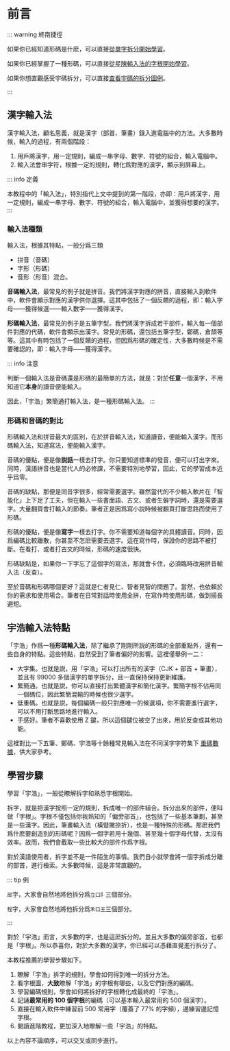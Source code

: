 <script setup>
import Chaifen from '@/chaifen/Chaifen.vue'
import MultiChaifen from '@/chaifen/MultiChaifen.vue'
</script>

# 前言

::: warning 終南捷徑

如果你已經知道形碼是什麽，可以直接[從單字拆分開始學習](./division)。

如果你已經掌握了一種形碼，可以直接[從星陳輸入法的字根開始學習](./roots)。

如果你想直觀感受宇碼拆分，可以直接[查看宇碼的拆分圖例](./examples)。

:::

## 漢字輸入法

<MultiChaifen chars="漢字輸入法" :size="50" loc='left' />

漢字輸入法，顧名思義，就是漢字（部首、筆畫）錄入進電腦中的方法。大多數時候，輸入的過程，有兩個階段：

1. 用戶將漢字，用一定規則，編成一串字母、數字、符號的組合，輸入電腦中。
2. 輸入法會串字符，根據一定的規則，轉化爲對應的漢字，顯示到屏幕上。

::: info 定義

本教程中的「輸入法」，特別指代上文中提到的第一階段，亦即：用戶將漢字，用一定規則，編成一串字母、數字、符號的組合，輸入電腦中，並獲得想要的漢字。
:::

### 輸入法種類

輸入法，根據其特點，一般分爲三類

- 拼音（音碼）
- 字形（形碼）
- 音形（形音）混合。

<div class="flex justify-left flex-wrap">
<Chaifen char='音' :parts='[5,4]' />
<Chaifen char='码' :parts='[5,3]' />
</div>

**音碼輸入法**，最常見的例子就是拼音。我們將漢字對應的拼音，直接輸入到軟件中，軟件會顯示對應的漢字供你選擇。這其中包括了一個反饋的過程，即：輸入字母——獲得候選——輸入數字——獲得漢字。
<div class="flex justify-left flex-wrap">
<Chaifen char='形' :parts='[4,3]' />
<Chaifen char='碼' :parts='[5,10]' />
</div>

**形碼輸入法**，最常見的例子是五筆字型。我們將漢字拆成若干部件，輸入每一個部件對應的代碼，軟件會顯示出漢字。常見的形碼，還包括五筆字型，鄭碼，倉頡等等。這其中有時包括了一個反饋的過程，但因爲形碼的確定性，大多數時候是不需要確認的，即：輸入字母——獲得漢字。

::: info 注意

判斷一個輸入法是音碼還是形碼的最簡單的方法，就是：對於**任意**一個漢字，不用知道它**本身**的讀音便能輸入。

因此，「宇浩」繁簡通打輸入法，是一種形碼輸入法。
:::

### 形碼和音碼的對比

形碼輸入法和拼音最大的區別，在於拼音輸入法，知道讀音，便能輸入漢字。而形碼輸入法，知道寫法，便能輸入漢字。

音碼的優點，便是像**説話**一樣去打字。你只要知道標準的發音，便可以打出字來。同時，漢語拼音也是當代人的必修課，不需要特別地學習，因此，它的學習成本近乎爲零。

音碼的缺點，那便是同音字很多，經常需要選字。雖然當代的不少輸入軟片在「智能化」上下足了工夫，但在輸入一些書面語、古文、或者生僻字詞時，還是需要選字。大量翻頁會打輸入的節奏。筆者正是因爲寫小説時候被翻頁打斷思路而使用了形碼。

<MultiChaifen chars='優點' loc='left' />

形碼的優點，便是像**寫字**一樣去打字。你不需要知道每個字的具體讀音。同時，因爲編碼比較離散，你甚至不怎麽需要去選字。這在寫作時，保證你的思路不被打斷。在看打、或者打古文的時候，形碼的速度很快。

<MultiChaifen chars='缺點' loc='left' />

形碼缺點是，如果你一下字忘了這個字的寫法，那就會卡住，必須臨時改用拼音輸入法（反查）。

至於音碼和形碼哪個更好？這就是仁者見仁、智者見智的問題了。當然，也依賴於你的需求和使用場合。筆者在日常對話時使用全拼，在寫作時使用形碼，做到揚長避短。

## 宇浩輸入法特點

「宇浩」作爲一種**形碼輸入法**，除了繼承了剛剛所説的形碼的全部重點外，還有一些自身的特點。這些特點，自然受到了筆者偏好的影響。這裡僅舉例一二：

- 大字集。也就是説，用「宇浩」可以打出所有的漢字（CJK + 部首 + 筆畫），並且有 99000 多個漢字的單字拆分，且一直保持保持更新維護。
- 繁簡通。也就是説，你可以直接打出繁體漢字和簡化漢字。繁簡字根不佔用同一個碼位，因此繁簡混輸的時候也很少選字。
- 低重碼。也就是説，每個編碼一般只對應唯一的候選項，你不需要進行選字，可以不用打斷思路地進行輸入。
- 手感好。筆者不喜歡使用 Z 鍵，所以這個鍵位被空了出來，用於反查或其他功能。

這裡對比一下五筆、鄭碼、宇浩等十餘種常見輸入法在不同漢字字符集下 [重碼數據](../docs/statistics)，供大家參考。

## 學習步驟

學習「宇浩」，一般從瞭解拆字和熟悉字根開始。

拆字，就是把漢字按照一定的規則，拆成唯一的部件組合。拆分出來的部件，便叫做「字根」。字根不僅包括你我熟知的「偏旁部首」，也包括了一些基本筆劃，甚至是一些漢字。因此，筆畫輸入法（橫豎撇捺折），也是一種特殊的形碼。那麽我們爲什麽要創造別的形碼呢？因爲一個字若用十幾個、甚至幾十個字母代替，太沒有效率。故而，我們會截取一些比較大的部件作爲字根。

對於漢語使用者，拆字並不是一件陌生的事情。我們自小就學會將一個字拆成分離的部首，進行檢索。大多數時候，這是非常直觀的。

::: tip 例

`部`字，大家會自然地將他拆分爲`立口阝`三個部分。  

`程`字，大家會自然地將他拆分爲`禾口王`三個部分。  
<div class="flex justify-left flex-wrap">
<Chaifen char='部' :parts='[5,3,2]' />
<Chaifen char='程' :parts='[5,3,4]' />
</div>
:::

對於「宇浩」而言，大多數的字，也是這麽拆分的。並且大多數的偏旁部首，也都是「字根」。所以恭喜你，對於大多數的漢字，你已經可以憑藉直覺進行拆分了。

本教程推薦的學習步驟如下。

1. 瞭解「宇浩」拆字的規則，學會如何得到唯一的拆分方法。
2. 看字根圖，**大致**瞭解「宇浩」的字根有哪些，以及它們對應的編碼。
3. 學習編碼規則，學會如何將拆好的字根轉化成最終的「宇浩」。
4. 記誦**最常用的 100 個字根**的編碼（可以基本輸入最常用的 500 個漢字）。
5. 直接在輸入軟件中練習前 500 常用字（覆蓋了 77% 的字頻），邊練習邊記憶字根。
6. 閱讀進階教程，更加深入地瞭解一些「宇浩」的特點。

以上內容不論順序，可以交叉或同步進行。
